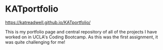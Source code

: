 # KATportfolio

https://katreadwell.github.io/KATportfolio/

This is my portfolio page and central repository of all of the projects I have worked on in UCLA's Coding Bootcamp.  As this was the first assignment, it was quite challenging for me!  

